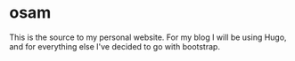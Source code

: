 # osam
This is the source to my personal website. For my blog I will be using Hugo, and for everything else I've decided to go with bootstrap.
